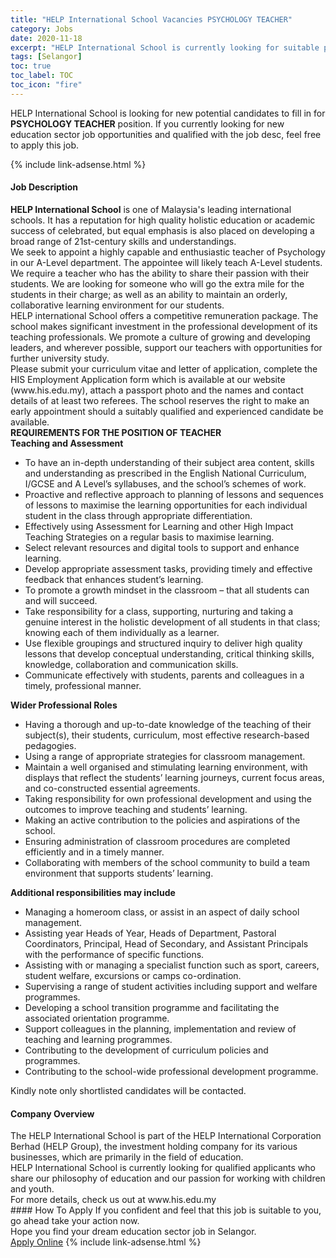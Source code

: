 ```yaml
---
title: "HELP International School Vacancies PSYCHOLOGY TEACHER" 
category: Jobs 
date: 2020-11-18 
excerpt: "HELP International School is currently looking for suitable person to fill in the PSYCHOLOGY TEACHER which positioned at Selangor" 
tags: [Selangor] 
toc: true 
toc_label: TOC 
toc_icon: "fire" 
--- 
```


<p>HELP International School is looking for new potential candidates to fill in for <b>PSYCHOLOGY TEACHER</b> position. If you currently looking for new education sector job opportunities and qualified with the job desc, feel free to apply this job.
</p>{% include link-adsense.html %} 
 <div><div><div><h4>Job Description</h4></div></div><div><div><span><div><div><div><strong>HELP International School</strong> is one of Malaysia's leading international schools. It has a reputation for high quality holistic education or academic success of celebrated, but equal emphasis is also placed on developing a broad range of 21st-century skills and understandings.</div><div>We seek to appoint a highly capable and enthusiastic teacher of Psychology in our A-Level department. The appointee will likely teach A-Level students. We require a teacher who has the ability to share their passion with their students. We are looking for someone who will go the extra mile for the students in their charge; as well as an ability to maintain an orderly, collaborative learning environment for our students.</div><div>HELP international School offers a competitive remuneration package. The school makes significant investment in the professional development of its teaching professionals. We promote a culture of growing and developing leaders, and wherever possible, support our teachers with opportunities for further university study.</div><div>Please submit your curriculum vitae and letter of application, complete the HIS Employment Application form which is available at our website (www.his.edu.my), attach a passport photo and the names and contact details of at least two referees. The school reserves the right to make an early appointment should a suitably qualified and experienced candidate be available.</div></div><div><div><strong>REQUIREMENTS FOR THE POSITION OF TEACHER</strong></div><div><strong>Teaching and Assessment</strong></div><ul><li>To have an in-depth understanding of their subject area content, skills and understanding as prescribed in the English National Curriculum, I/GCSE and A Level&#8217;s syllabuses, and the school&#8217;s schemes of work.</li><li>Proactive and reflective approach to planning of lessons and sequences of lessons to maximise the learning opportunities for each individual student in the class through appropriate differentiation.</li><li>Effectively using Assessment for Learning and other High Impact Teaching Strategies on a regular basis to maximise learning.</li><li>Select relevant resources and digital tools to support and enhance learning.</li><li>Develop appropriate assessment tasks, providing timely and effective feedback that enhances student&#8217;s learning.</li><li>To promote a growth mindset in the classroom &#8211; that all students can and will succeed.</li><li>Take responsibility for a class, supporting, nurturing and taking a genuine interest in the holistic development of all students in that class; knowing each of them individually as a learner.</li><li>Use flexible groupings and structured inquiry to deliver high quality lessons that develop conceptual understanding, critical thinking skills, knowledge, collaboration and communication skills.</li><li>Communicate effectively with students, parents and colleagues in a timely, professional manner.</li></ul><div><strong>Wider Professional Roles</strong></div><ul><li>Having a thorough and up-to-date knowledge of the teaching of their subject(s), their students, curriculum, most effective research-based pedagogies.</li><li>Using a range of appropriate strategies for classroom management.</li><li>Maintain a well organised and stimulating learning environment, with displays that reflect the students&#8217; learning journeys, current focus areas, and co-constructed essential agreements.</li><li>Taking responsibility for own professional development and using the outcomes to improve teaching and students&#8217; learning.</li><li>Making an active contribution to the policies and aspirations of the school.</li><li>Ensuring administration of classroom procedures are completed efficiently and in a timely manner.</li><li>Collaborating with members of the school community to build a team environment that supports students&#8217; learning.</li></ul><div><strong>Additional responsibilities may include</strong></div><ul><li>Managing a homeroom class, or assist in an aspect of daily school management.</li><li>Assisting year Heads of Year, Heads of Department, Pastoral Coordinators, Principal, Head of Secondary, and Assistant Principals with the performance of specific functions.</li><li>Assisting with or managing a specialist function such as sport, careers, student welfare, excursions or camps co-ordination.</li><li>Supervising a range of student activities including support and welfare programmes.</li><li>Developing a school transition programme and facilitating the associated orientation programme.</li><li>Support colleagues in the planning, implementation and review of teaching and learning programmes.</li><li>Contributing to the development of curriculum policies and programmes.</li><li>Contributing to the school-wide professional development programme.</li></ul><div>Kindly note only shortlisted candidates will be contacted.</div></div></div></span></div></div></div> 
<div><div><div><h4>Company Overview</h4></div></div><div><div><span><div><div>
	The HELP International School is part of the HELP International Corporation Berhad (HELP Group), the investment holding company for its various businesses, which are primarily in the field of education.</div>
<div>
	HELP International School is currently looking for qualified applicants who share our philosophy of education and our passion for working with children and youth.</div>
<div>
	For more details, check us out at www.his.edu.my</div></div></span></div></div></div> 
#### How To Apply 
If you confident and feel that this job is suitable to you, go ahead take your action now. <br/> 
Hope you find your dream education sector job in Selangor. <br/> 
<a href="https://www.jobstreet.com.my/en/job/psychology-teacher-4426145?jobId=jobstreet-my-job-4426145&sectionRank=23&token=0~2d38553a-f94c-4e3d-b421-a4fa9c17a1a0&fr=SRP%20View%20In%20New%20Ta" class="btn btn--info" target="_blank" rel="nofollow noopenner">Apply Online</a> 
{% include link-adsense.html %} 